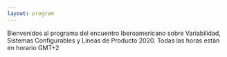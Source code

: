```yaml
---
layout: program
---
```


Bienvenidos al programa del encuentro Iberoamericano sobre Variabilidad, Sistemas Configurables y Líneas de Producto 2020. Todas las horas están en horario GMT+2
